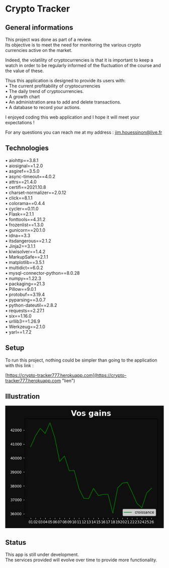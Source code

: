 Crypto Tracker
==

General informations  
-
This project was done as part of a review.  
Its objective is to meet the need for monitoring the various crypto currencies active on the market.  

Indeed, the volatility of cryptocurrencies is that it is important to keep a watch in order to be regularly informed of the fluctuation of the course and the value of these.  

Thus this application is designed to provide its users with:  
• The current profitability of cryptocurrencies  
• The daily trend of cryptocurrencies.  
• A growth chart  
• An administration area to add and delete transactions.  
• A database to record your actions.  

I enjoyed coding this web application and I hope it will meet your expectations !  

For any questions you can reach me at my address : jim.houessinon@live.fr  

Technologies  
-
• aiohttp==3.8.1  
• aiosignal==1.2.0  
• asgiref==3.5.0  
• async-timeout==4.0.2  
• attrs==21.4.0  
• certifi==2021.10.8  
• charset-normalizer==2.0.12  
• click==8.1.1  
• colorama==0.4.4  
• cycler==0.11.0  
• Flask==2.1.1  
• fonttools==4.31.2  
• frozenlist==1.3.0  
• gunicorn==20.1.0  
• idna==3.3  
• itsdangerous==2.1.2  
• Jinja2==3.1.1  
• kiwisolver==1.4.2  
• MarkupSafe==2.1.1  
• matplotlib==3.5.1  
• multidict==6.0.2  
• mysql-connector-python==8.0.28  
• numpy==1.22.3  
• packaging==21.3  
• Pillow==9.0.1  
• protobuf==3.19.4  
• pyparsing==3.0.7  
• python-dateutil==2.8.2  
• requests==2.27.1  
• six==1.16.0  
• urllib3==1.26.9  
• Werkzeug==2.1.0  
• yarl==1.7.2  

Setup  
-
To run this project, nothing could be simpler than going to the application with this link :  

[https://crypto-tracker777.herokuapp.com](https://crypto-tracker777.herokuapp.com "lien")  

Illustration  
-
![graphique bitcoin](illustration.png "illustration")  

Status  
-
This app is still under development.  
The services provided will evolve over time to provide more functionality.  